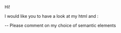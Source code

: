 Hi! 

I would like you to have a look at my html and :

-- Please comment on my choice of semantic elements